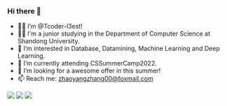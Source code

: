 ### Hi there 👋
- 🙋‍♂️ I’m @Tcoder-l3est!
- 👨‍🎓 I'm a junior studying in the Department of Computer Science at Shandong University.
- 👀 I’m interested in Database, Datamining, Machine Learning and Deep Learning.
- 🌱 I’m currently attending CSSummerCamp2022.
- 💪 I’m looking for a awesome offer in this summer!
- 📫 Reach me: zhaoyangzhang00@foxmail.com

<img align="center" src="https://stats.justsong.cn/api/csdn?id=qq_47865838" style="box-shadow:none !important">

<img align="center" src="https://github-readme-stats.vercel.app/api?username=Tcoder-l3est&show_icons=true&icon_color=CE1D2D&text_color=718096&bg_color=ffffff"/>

<img align="center" src="https://github-readme-stats.vercel.app/api/top-langs/?username=Tcoder-l3est&show_icons=true&icon_color=CE1D2D&text_color=718096&bg_color=ffffff&layout=compact&langs_count=10"  />



<!--
**Tcoder-l3est/Tcoder-l3est** is a ✨ _special_ ✨ repository because its `README.md` (this file) appears on your GitHub profile. -->
